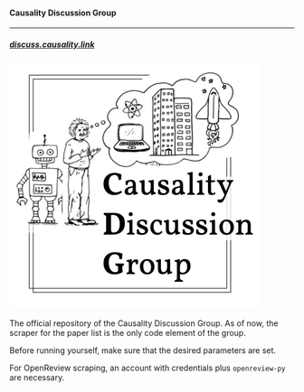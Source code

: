 #### Causality Discussion Group

---

##### [discuss.causality.link](discuss.causality.link)

<img src="media/CDG-logo.jpg" style="zoom:50%;" />

The official repository of the Causality Discussion Group. As of now, the scraper for the paper list is the only code element of the group.

Before running yourself, make sure that the desired parameters are set.

For OpenReview scraping, an account with credentials plus `openreview-py` are necessary.